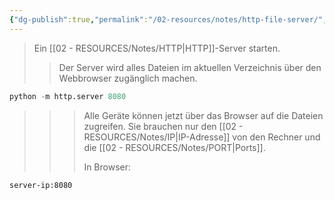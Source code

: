 ```yaml
---
{"dg-publish":true,"permalink":"/02-resources/notes/http-file-server/","tags":["informatik/netzwerk/protokoll","informatik/programmierung/sprachen/python","software/server"],"noteIcon":"","updated":"2025-09-27T01:32:45.103+02:00"}
---
```


>Ein [[02 - RESOURCES/Notes/HTTP\|HTTP]]-Server starten.
>>Der Server wird alles Dateien im aktuellen Verzeichnis über den Webbrowser zugänglich machen.

```python
python -m http.server 8080
```

>>>Alle Geräte können jetzt über das Browser auf die Dateien zugreifen. Sie brauchen nur den [[02 - RESOURCES/Notes/IP\|IP-Adresse]] von den Rechner und die [[02 - RESOURCES/Notes/PORT\|Ports]].
>>>
>>>In Browser:

```bash
server-ip:8080
```